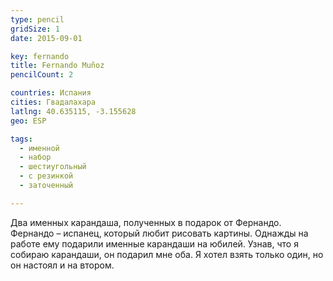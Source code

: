 ```yaml
---
type: pencil
gridSize: 1
date: 2015-09-01

key: fernando
title: Fernando Muñoz
pencilCount: 2

countries: Испания
cities: Гвадалахара
latlng: 40.635115, -3.155628
geo: ESP

tags:
  - именной
  - набор
  - шестиугольный
  - с резинкой
  - заточенный

---
```


Два именных карандаша, полученных в подарок от Фернандо. Фернандо – испанец, который любит рисовать картины. Однажды на работе ему подарили именные карандаши на юбилей. Узнав, что я собираю карандаши, он подарил мне оба. Я хотел взять только один, но он настоял и на втором.

